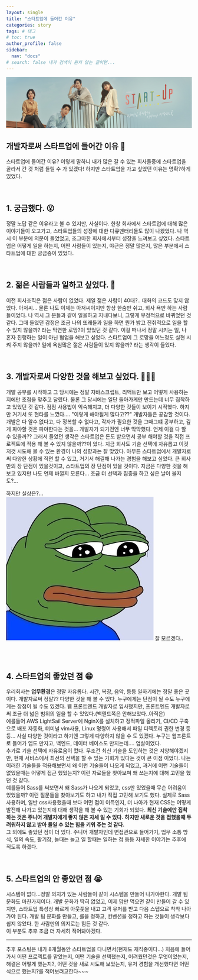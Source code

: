 ```yaml
---
layout: single
title: "스타트업에 들어간 이유"
categories: story
tags: # 태그
# toc: true
author_profile: false
sidebar:
  nav: "docs"
# search: false 내가 검색이 원치 않는 글이면...
---
```


![Screenshot＿20220421－135646＿TVING（1）](/images/2022-10-10-third/f637354371036384968.jpeg)

## 개발자로써 스타트업에 들어간 이유 🧐

스타트업에 들어간 이유? 이렇게 말하니 내가 많은 갈 수 있는 회사들중에 스타트업을 골라서 간 것 처럼 들릴 수 가 있겠다! 하지만 스타트업을 가고 싶었던 이유는 명확?하게 있었다.

<br>

## 1. 궁금했다. 😮

정말 노답 같은 이유라고 볼 수 있지만, 사실이다. 한창 회사에서 스타트업에 대해 많은 이야기들이 오고가고, 스타트업들의 성장에 대한 다큐멘터리들도 많이 나왔었다. 나 역시 이 부분에 의문이 들었었고, 조그마한 회사에서부터 성장을 느껴보고 싶었다. 스타트업은 어떻게 일을 하는지, 어떤 사람들이 있는지, 야근은 정말 많은지, 많은 부분에서 스타트업에 대한 궁금증이 있었다.

<br>

## 2. 젊은 사람들과 일하고 싶었다. 👬

이전 회사조직은 젊은 사람이 없었다. 제일 젊은 사람이 40대?.. 대화의 코드도 맞지 않았다. 아저씨... 물론 나도 이제는 아저씨이지만 항상 한숨만 쉬고, 회사 욕만 하는 사람들이었다. 나 역시 그 분들과 같이 일을하고 지내다보니, 그렇게 부정적으로 바뀌었던 것 같다. 그때 들었던 감정은 조금 나의 또래들과 일을 하면 뭔가 밝고 진취적으로 일을 할 수 있지 않을까? 라는 막연한 로망?이 있었던 것 같다. 이걸 떠나서 정말 시키는 일, 나 혼자 진행하는 일이 아닌 협업을 해보고 싶었다. 스타트업이 그 로망을 어느정도 실현 시켜 주지 않을까? 일에 욕심많은 젊은 사람들이 있지 않을까? 라는 생각이 들었다.

<br>

## 3. 개발자로써 다양한 것을 해보고 싶었다. 🧑🏻‍💻

개발 공부를 시작하고 그 당시에는 정말 자바스크립트, 리액트만 보고 어떻게 사용하는지에만 초점을 맞추고 달렸다. 물론 그 당시에는 일단 돌아가게만 만드는데 너무 집착하고 있었던 것 같다. 점점 사용법이 익숙해지고, 더 다양한 것들이 보이기 시작했다. 하지만 거기서 또 현타를 느꼈다.... "이렇게 해야될게 많다고??" 개발자들은 공감할 것이다. 개발은 다 알수 없다고, 다 정복할 수 없다고, 각자가 필요한 것을 그때그떄 공부하고, 깊게 파야할 것은 파야한다는 것을... 개발자가 되기전엔 너무 막막했다. 언제 이걸 다 할 수 있을까?? 그래서 들었던 생각은 스타트업은 돈도 받으면서 공부 해야할 것을 직접 프로젝트에 적용 해 볼 수 있지 않을까??이 었다. 지금 회사도 기술 선택에 자유롭고 이것 저것 시도해 볼 수 있는 환경이 나의 성향과는 잘 맞았다. 아무튼 스타트업에서 개발자로써 다양한 상황에 직면 할 수 있고, 거기서 해결해 나가는 경험을 해보고 싶었다. 큰 회사만의 장 단점이 있을것이고, 스타트업의 장 단점이 있을 것이다. 지금은 다양한 것을 해보고 있지만 나도 언제 바뀔지 모른다... 조금 더 선택과 집중을 하고 싶은 날이 올지도?...

하지만 실상은?...
![Screenshot＿20220421－135646＿TVING（1）](/images/2022-10-10-third/c9f24ebe81c4c8c4e5705dd3a9251ea6.jpeg) 잘 모르겠다..

<br><br>

## 4. 스타트업의 좋았던 점 😁

우리회사는 **업무환경**은 정말 자유롭다. 시간, 복장, 음악, 등등 일하기에는 정말 좋은 곳이다. 개발자로써 정말?? 다양한 것을 해 볼 수 있다. 누구에게는 단점이 될 수도 누구에게는 장점이 될 수도 있겠다. 웹 프론트엔드 개발자로 입사했지만, 프론트엔드 개발자로써 조금 더 넓은 범위의 일을 할 수 있었다.(백엔드쪽은 안해보았다..아직은) <br>예를들어 AWS LightSail Server에 NginX를 설치하고 정적파일 올리기, CI/CD 구축으로 배포 자동화, 터미널 vim사용, Linux 명령어 사용해서 파일 디렉토리 권한 변경 등등... 사실 다양한 것이라고 하기엔 그렇게 다양하지 않을 수 도 있겠다. 누구는 웹프론트로 들어가 앱도 만지고, 백엔드, 데이터 베이스도 만지는데.... 엄살이었다. <br>
추가로 기술 선택에 자유로움이 컸다. 무조건 최신 기술을 도입하는 것은 지양해야겠지만, 현재 서비스에서 최선의 선택을 할 수 있는 기회가 있다는 것이 큰 이점 이었다. 나는 이러한 기술들을 적용해보면서 왜 이런 기술들이 나오게 되었고, 과거에 이런 기술들이 없었을때는 어떻게 접근 했었는지? 이런 자료들을 찾아보며 왜 쓰는지에 대해 고민을 했던 것 같다. <br> 예를들어 Sass를 써보면서 왜 Sass가 나오게 되었고, css만 있었을때 무슨 어려움이 있었을까? 이런 질문들을 찾아보기도 하고 내가 직접 고민해 보기도 했다. 실제로 Sass 사용하며, 일반 css사용했을때 보다 어떤 점이 이득인지, 더 나아가 현재 CSS는 어떻게 발전해 나가고 있는지에 대해 생각을 해 볼 수 있는 기회가 되었다. **최신 기술에만 집착하는 것은 주니어 개발자에게 좋지 않은 자세 일 수 있다.** **하지만 새로운 것을 접했을때 두려워하지 않고 받아 들일 수 있는 힘을 키워 주는 것 같다.** <br>
그 외에도 좋았던 점이 더 있다. 주니어 개발자인데 면접관으로 들어가기, 업무 소통 방식, 일의 속도, 활기참, 놀때는 놀고 일 할때는 일하는 점 등등 자세한 이야기는 추후에 적도록 하겠다.

<br>

## 5. 스타트업의 안 좋았던 점 😭

시스템이 없다...정말 의지가 있는 사람들이 같이 시스템을 만들어 나가야한다. 개발 팀 문화도 마찬가지이다. 개발 문화가 딱히 없었고, 이제 맘만 먹으면 같이 만들어 갈 수 있지만, 스타트업 특성상 빠르게 아웃풋을 내고 고객 유저를 받고 다음 스텝으로 착착 나아가야 된다. 개발 팀 문화를 만들고, 룰을 정하고, 컨벤션을 정하고 하는 것들이 생각보다 쉽지 않았다. 한 사람만의 의지로는 힘든 것 같다. <br> 이 부분도 추후 조금 더 자세히 적어봐야겠다.

---

추후 포스팅은 내가 8개월동안 스타트업을 다니면서(현재도 재직중이다...) 처음에 들어가서 어떤 프로젝트를 맡았는지, 어떤 기술을 선택했는지, 어려웠던것은 무엇이었는지, 해결은 어떻게 했는지?, 어떤 것을 새로 시도해 보았는지, 유저 경험을 개선했다면 어떤식으로 했는지?를 적어보려고한다~~~
